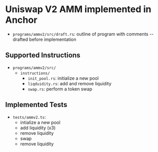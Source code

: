 # Uniswap V2 AMM implemented in Anchor

- `programs/ammv2/src/draft.rs`: outline of program with comments -- drafted before implementation 

## Supported Instructions 

- `programs/ammv2/src/`
    - `instructions/`
        - `init_pool.rs`: initialize a new pool
        - `liqduidity.rs`: add and remove liquidity 
        - `swap.rs`: perform a token swap 

## Implemented Tests 

- `tests/ammv2.ts`: 
    - intialize a new pool 
    - add liquidity (x3)
    - remove liquidity 
    - swap 
    - remove liquidity 

